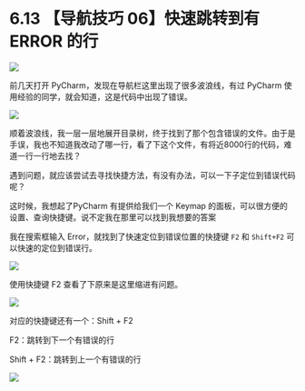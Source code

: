 # 6.13 【导航技巧 06】快速跳转到有 ERROR 的行

![](http://image.iswbm.com/20200804124133.png)

前几天打开 PyCharm，发现在导航栏这里出现了很多波浪线，有过 PyCharm 使用经验的同学，就会知道，这是代码中出现了错误。

![](http://image.iswbm.com/20190613154147.png)

顺着波浪线，我一层一层地展开目录树，终于找到了那个包含错误的文件。由于是手误，我也不知道我改动了哪一行，看了下这个文件，有将近8000行的代码，难道一行一行地去找？

遇到问题，就应该尝试去寻找快捷方法，有没有办法，可以一下子定位到错误代码呢？

这时候，我想起了PyCharm 有提供给我们一个 Keymap 的面板，可以很方便的设置、查询快捷键。说不定我在那里可以找到我想要的答案

我在搜索框输入 Error，就找到了快速定位到错误位置的快捷键 `F2` 和 `Shift+F2` 可以快速的定位到错误行。

![](http://image.iswbm.com/20190613154401.png)

使用快捷键 F2 查看了下原来是这里缩进有问题。

![](http://image.iswbm.com/20190613160905.png)



对应的快捷键还有一个：Shift + F2

F2：跳转到下一个有错误的行

Shift + F2：跳转到上一个有错误的行

![](http://image.iswbm.com/20200607174235.png)